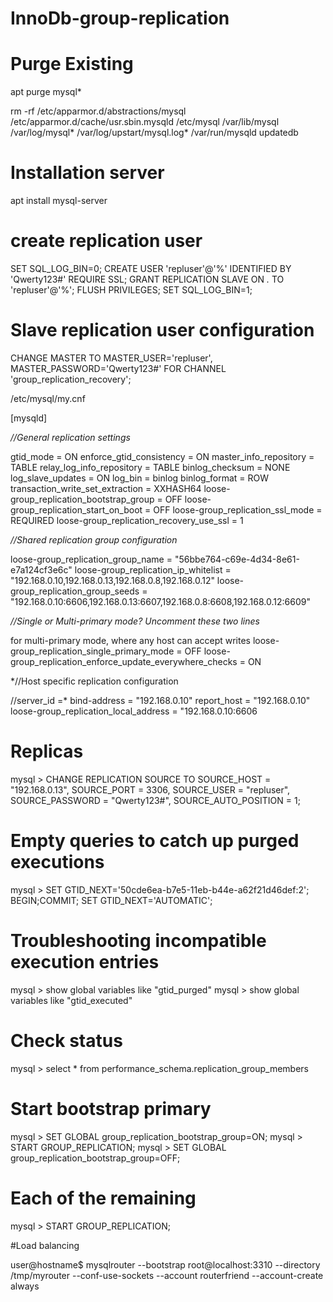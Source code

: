 # InnoDb-group-replication

# Purge Existing
apt purge mysql*

rm -rf /etc/apparmor.d/abstractions/mysql /etc/apparmor.d/cache/usr.sbin.mysqld /etc/mysql /var/lib/mysql /var/log/mysql* /var/log/upstart/mysql.log* /var/run/mysqld updatedb


# Installation server
apt install mysql-server

# create replication user
SET SQL_LOG_BIN=0;
CREATE USER 'repluser'@'%' IDENTIFIED BY 'Qwerty123#' REQUIRE SSL;
GRANT REPLICATION SLAVE ON *.* TO 'repluser'@'%';
FLUSH PRIVILEGES;
SET SQL_LOG_BIN=1;


# Slave replication user configuration
CHANGE MASTER TO MASTER_USER='repluser', MASTER_PASSWORD='Qwerty123#' FOR CHANNEL 'group_replication_recovery';


/etc/mysql/my.cnf

[mysqld]

*//General replication settings*

gtid_mode = ON
enforce_gtid_consistency = ON
master_info_repository = TABLE
relay_log_info_repository = TABLE
binlog_checksum = NONE
log_slave_updates = ON
log_bin = binlog
binlog_format = ROW
transaction_write_set_extraction = XXHASH64
loose-group_replication_bootstrap_group = OFF
loose-group_replication_start_on_boot = OFF
loose-group_replication_ssl_mode = REQUIRED
loose-group_replication_recovery_use_ssl = 1

*//Shared replication group configuration*

loose-group_replication_group_name = "56bbe764-c69e-4d34-8e61-e7a124cf3e6c"
loose-group_replication_ip_whitelist = "192.168.0.10,192.168.0.13,192.168.0.8,192.168.0.12"
loose-group_replication_group_seeds = "192.168.0.10:6606,192.168.0.13:6607,192.168.0.8:6608,192.168.0.12:6609"

*//Single or Multi-primary mode? Uncomment these two lines*

 for multi-primary mode, where any host can accept writes
loose-group_replication_single_primary_mode = OFF
loose-group_replication_enforce_update_everywhere_checks = ON

*//Host specific replication configuration

//server_id =*
bind-address = "192.168.0.10"
report_host = "192.168.0.10"
loose-group_replication_local_address = "192.168.0.10:6606


# Replicas

mysql > CHANGE REPLICATION SOURCE TO
             SOURCE_HOST = "192.168.0.13",
             SOURCE_PORT = 3306,
             SOURCE_USER = "repluser",
             SOURCE_PASSWORD = "Qwerty123#",
             SOURCE_AUTO_POSITION = 1;

# Empty queries to catch up purged executions

mysql > SET GTID_NEXT='50cde6ea-b7e5-11eb-b44e-a62f21d46def:2';
        BEGIN;COMMIT;
        SET GTID_NEXT='AUTOMATIC';

# Troubleshooting incompatible execution entries

mysql > show global variables like "gtid_purged"
mysql > show global variables like "gtid_executed"
# Check status
mysql > select * from performance_schema.replication_group_members

# Start bootstrap primary
mysql > SET GLOBAL group_replication_bootstrap_group=ON;
mysql > START GROUP_REPLICATION;
mysql > SET GLOBAL group_replication_bootstrap_group=OFF;

# Each of the remaining
mysql > START GROUP_REPLICATION;

#Load balancing

user@hostname$ mysqlrouter --bootstrap root@localhost:3310 --directory /tmp/myrouter --conf-use-sockets --account routerfriend --account-create always
